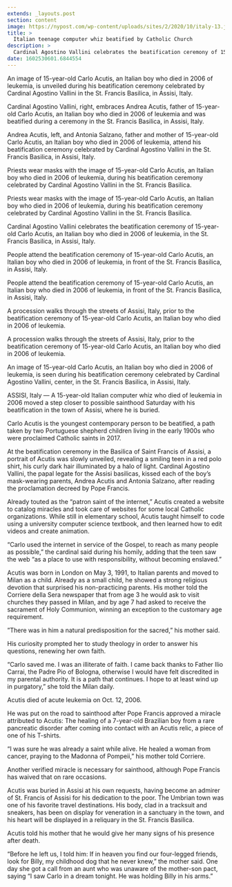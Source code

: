 ```yaml
--- 
extends: _layouts.post 
section: content 
image: https://nypost.com/wp-content/uploads/sites/2/2020/10/italy-13.jpg?quality=90&strip=all&w=1200 
title: > 
  Italian teenage computer whiz beatified by Catholic Church 
description: > 
  Cardinal Agostino Vallini celebrates the beatification ceremony of 15-year-old Carlo Acutis, an Italian boy who died in 2006 of leukemia, in the St. Francis Basilica, in Assisi, Italy.People attend the beatification ceremony of 15-year-old Carlo Acutis, an Italian boy who died in 2006 of leukemia, in front of the St. Francis Basilica, in Assisi, Italy.A procession walks through the streets of Assisi, Italy, prior to the beatification ceremony of 15-year-old Carlo Acutis, an Italian boy who died in 2006 of leukemia.A procession walks through the streets of Assisi, Italy, prior to the beatification ceremony of 15-year-old Carlo Acutis, an Italian boy who died in 2006 of leukemia.Carlo Acutis is the youngest contemporary person to be beatified, a path taken by two Portuguese shepherd children living in the early 1900s who were proclaimed Catholic saints in 2017. 
date: 1602530601.6844554 
--- 
```

An image of 15-year-old Carlo Acutis, an Italian boy who died in 2006 of leukemia, is unveiled during his beatification ceremony celebrated by Cardinal Agostino Vallini in the St. Francis Basilica, in Assisi, Italy.

Cardinal Agostino Vallini, right, embraces Andrea Acutis, father of 15-year-old Carlo Acutis, an Italian boy who died in 2006 of leukemia and was beatified during a ceremony in the St. Francis Basilica, in Assisi, Italy.

Andrea Acutis, left, and Antonia Salzano, father and mother of 15-year-old Carlo Acutis, an Italian boy who died in 2006 of leukemia, attend his beatification ceremony celebrated by Cardinal Agostino Vallini in the St. Francis Basilica, in Assisi, Italy.

Priests wear masks with the image of 15-year-old Carlo Acutis, an Italian boy who died in 2006 of leukemia, during his beatification ceremony celebrated by Cardinal Agostino Vallini in the St. Francis Basilica.

Priests wear masks with the image of 15-year-old Carlo Acutis, an Italian boy who died in 2006 of leukemia, during his beatification ceremony celebrated by Cardinal Agostino Vallini in the St. Francis Basilica.

Cardinal Agostino Vallini celebrates the beatification ceremony of 15-year-old Carlo Acutis, an Italian boy who died in 2006 of leukemia, in the St. Francis Basilica, in Assisi, Italy.

People attend the beatification ceremony of 15-year-old Carlo Acutis, an Italian boy who died in 2006 of leukemia, in front of the St. Francis Basilica, in Assisi, Italy.

People attend the beatification ceremony of 15-year-old Carlo Acutis, an Italian boy who died in 2006 of leukemia, in front of the St. Francis Basilica, in Assisi, Italy.

A procession walks through the streets of Assisi, Italy, prior to the beatification ceremony of 15-year-old Carlo Acutis, an Italian boy who died in 2006 of leukemia.

A procession walks through the streets of Assisi, Italy, prior to the beatification ceremony of 15-year-old Carlo Acutis, an Italian boy who died in 2006 of leukemia.

An image of 15-year-old Carlo Acutis, an Italian boy who died in 2006 of leukemia, is seen during his beatification ceremony celebrated by Cardinal Agostino Vallini, center, in the St. Francis Basilica, in Assisi, Italy.

ASSISI, Italy — A 15-year-old Italian computer whiz who died of leukemia in 2006 moved a step closer to possible sainthood Saturday with his beatification in the town of Assisi, where he is buried.

Carlo Acutis is the youngest contemporary person to be beatified, a path taken by two Portuguese shepherd children living in the early 1900s who were proclaimed Catholic saints in 2017.

At the beatification ceremony in the Basilica of Saint Francis of Assisi, a portrait of Acutis was slowly unveiled, revealing a smiling teen in a red polo shirt, his curly dark hair illuminated by a halo of light. Cardinal Agostino Vallini, the papal legate for the Assisi basilicas, kissed each of the boy’s mask-wearing parents, Andrea Acutis and Antonia Salzano, after reading the proclamation decreed by Pope Francis.

Already touted as the “patron saint of the internet,” Acutis created a website to catalog miracles and took care of websites for some local Catholic organizations. While still in elementary school, Acutis taught himself to code using a university computer science textbook, and then learned how to edit videos and create animation.

“Carlo used the internet in service of the Gospel, to reach as many people as possible,” the cardinal said during his homily, adding that the teen saw the web “as a place to use with responsibility, without becoming enslaved.”

Acutis was born in London on May 3, 1991, to Italian parents and moved to Milan as a child. Already as a small child, he showed a strong religious devotion that surprised his non-practicing parents. His mother told the Corriere della Sera newspaper that from age 3 he would ask to visit churches they passed in Milan, and by age 7 had asked to receive the sacrament of Holy Communion, winning an exception to the customary age requirement.

”There was in him a natural predisposition for the sacred,” his mother said.

His curiosity prompted her to study theology in order to answer his questions, renewing her own faith.

“Carlo saved me. I was an illiterate of faith. I came back thanks to Father Ilio Carrai, the Padre Pio of Bologna, otherwise I would have felt discredited in my parental authority. It is a path that continues. I hope to at least wind up in purgatory,” she told the Milan daily.

Acutis died of acute leukemia on Oct. 12, 2006.

He was put on the road to sainthood after Pope Francis approved a miracle attributed to Acutis: The healing of a 7-year-old Brazilian boy from a rare pancreatic disorder after coming into contact with an Acutis relic, a piece of one of his T-shirts.

“I was sure he was already a saint while alive. He healed a woman from cancer, praying to the Madonna of Pompeii,” his mother told Corriere.

Another verified miracle is necessary for sainthood, although Pope Francis has waived that on rare occasions.

Acutis was buried in Assisi at his own requests, having become an admirer of St. Francis of Assisi for his dedication to the poor. The Umbrian town was one of his favorite travel destinations. His body, clad in a tracksuit and sneakers, has been on display for veneration in a sanctuary in the town, and his heart will be displayed in a reliquary in the St. Francis Basilica.

Acutis told his mother that he would give her many signs of his presence after death.

“Before he left us, I told him: If in heaven you find our four-legged friends, look for Billy, my childhood dog that he never knew,” the mother said. One day she got a call from an aunt who was unaware of the mother-son pact, saying “I saw Carlo in a dream tonight. He was holding Billy in his arms.”